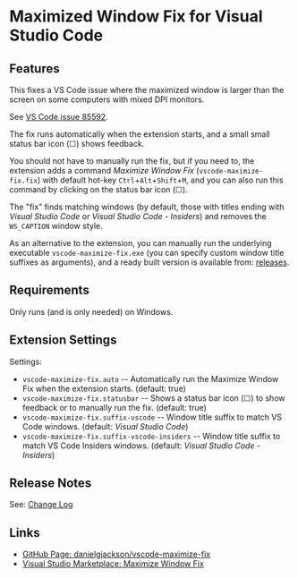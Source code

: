 # Maximized Window Fix for Visual Studio Code

<!-- ![Maximize Window](icon.png) -->

## Features

This fixes a VS Code issue where the maximized window is larger than the screen on some computers with mixed DPI monitors.

See [VS Code issue 85592](https://github.com/microsoft/vscode/issues/85592).

The fix runs automatically when the extension starts, and a small small status bar icon (☐) shows feedback.

You should not have to manually run the fix, but if you need to, the extension adds a command *Maximize Window Fix* (`vscode-maximize-fix.fix`) with default hot-key `Ctrl`+`Alt`+`Shift`+`M`, and you can also run this command by clicking on the status bar icon (☐).

The "fix" finds matching windows (by default, those with titles ending with *Visual Studio Code* or *Visual Studio Code - Insiders*) and removes the `WS_CAPTION` window style.

As an alternative to the extension, you can manually run the underlying executable `vscode-maximize-fix.exe` (you can specify custom window title suffixes as arguments), and a ready built version is available from: [releases](https://github.com/danielgjackson/vscode-maximize-fix/releases).


## Requirements

Only runs (and is only needed) on Windows.


## Extension Settings

Settings:

* `vscode-maximize-fix.auto` -- Automatically run the Maximize Window Fix when the extension starts. (default: true)
* `vscode-maximize-fix.statusbar` -- Shows a status bar icon (☐) to show feedback or to manually run the fix. (default: true)
* `vscode-maximize-fix.suffix-vscode` -- Window title suffix to match VS Code windows. (default: *Visual Studio Code*)
* `vscode-maximize-fix.suffix-vscode-insiders` -- Window title suffix to match VS Code Insiders windows. (default: *Visual Studio Code - Insiders*)


## Release Notes

See: [Change Log](CHANGELOG.md)


## Links

* [GitHub Page: danielgjackson/vscode-maximize-fix](https://github.com/danielgjackson/vscode-maximize-fix)
* [Visual Studio Marketplace: Maximize Window Fix](https://marketplace.visualstudio.com/items?itemName=danielgjackson.vscode-maximize-fix)
<!-- vsce package && vsce publish -->
